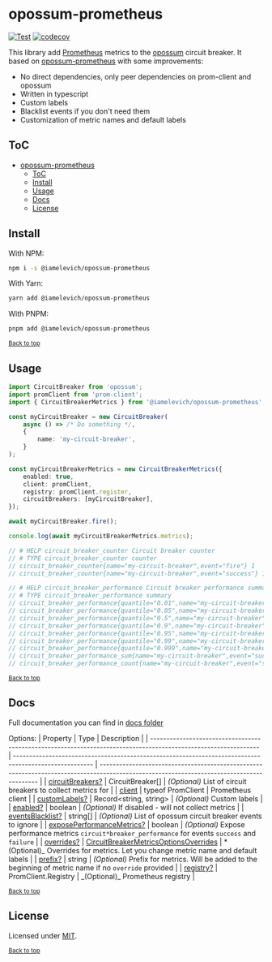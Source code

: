 # opossum-prometheus

[![Test](https://github.com/iamelevich/opossum-prometheus/actions/workflows/test.yml/badge.svg)](https://github.com/iamelevich/opossum-prometheus/actions/workflows/test.yml)
[![codecov](https://codecov.io/gh/iamelevich/opossum-prometheus/branch/master/graph/badge.svg?token=HPU3T9NJDR)](https://codecov.io/gh/iamelevich/opossum-prometheus)

This library add [Prometheus](https://prometheus.io/) metrics to the [opossum](https://github.com/nodeshift/opossum) circuit breaker. It based on [opossum-prometheus](https://github.com/nodeshift/opossum-prometheus) with some improvements:

- No direct dependencies, only peer dependencies on prom-client and opossum
- Written in typescript
- Custom labels
- Blacklist events if you don't need them
- Customization of metric names and default labels

## ToC

- [opossum-prometheus](#opossum-prometheus)
  - [ToC](#toc)
  - [Install](#install)
  - [Usage](#usage)
  - [Docs](#docs)
  - [License](#license)

## Install

With NPM:

```sh
npm i -s @iamelevich/opossum-prometheus
```

With Yarn:

```sh
yarn add @iamelevich/opossum-prometheus
```

With PNPM:

```sh
pnpm add @iamelevich/opossum-prometheus
```

<sub>[Back to top](#toc)</sub>

## Usage

```ts
import CircuitBreaker from 'opossum';
import promClient from 'prom-client';
import { CircuitBreakerMetrics } from '@iamelevich/opossum-prometheus';

const myCircuitBreaker = new CircuitBreaker(
    async () => /* Do something */,
    {
        name: 'my-circuit-breaker',
    }
);

const myCircuitBreakerMetrics = new CircuitBreakerMetrics({
    enabled: true,
    client: promClient,
    registry: promClient.register,
    circuitBreakers: [myCircuitBreaker],
});

await myCircuitBreaker.fire();

console.log(await myCircuitBreakerMetrics.metrics);

// # HELP circuit_breaker_counter Circuit breaker counter
// # TYPE circuit_breaker_counter counter
// circuit_breaker_counter{name="my-circuit-breaker",event="fire"} 1
// circuit_breaker_counter{name="my-circuit-breaker",event="success"} 1

// # HELP circuit_breaker_performance Circuit breaker performance summary
// # TYPE circuit_breaker_performance summary
// circuit_breaker_performance{quantile="0.01",name="my-circuit-breaker",event="success"} 0
// circuit_breaker_performance{quantile="0.05",name="my-circuit-breaker",event="success"} 0
// circuit_breaker_performance{quantile="0.5",name="my-circuit-breaker",event="success"} 0
// circuit_breaker_performance{quantile="0.9",name="my-circuit-breaker",event="success"} 0
// circuit_breaker_performance{quantile="0.95",name="my-circuit-breaker",event="success"} 0
// circuit_breaker_performance{quantile="0.99",name="my-circuit-breaker",event="success"} 0
// circuit_breaker_performance{quantile="0.999",name="my-circuit-breaker",event="success"} 0
// circuit_breaker_performance_sum{name="my-circuit-breaker",event="success"} 0
// circuit_breaker_performance_count{name="my-circuit-breaker",event="success"} 1

```

<sub>[Back to top](#toc)</sub>

## Docs

Full documentation you can find in [docs folder](./docs/opossum-prometheus.md)

Options:
| Property | Type | Description |
| --------------------------------------------------------------------------------------------------------------- | ------------------------------------------------------------------------------------------------------ | ----------------------------------------------------------------------------------------------------------------------------------------- |
| [circuitBreakers?](./docs/opossum-prometheus.circuitbreakermetricsoptions.circuitbreakers.md) | CircuitBreaker\[\] | _(Optional)_ List of circuit breakers to collect metrics for |
| [client](./docs/opossum-prometheus.circuitbreakermetricsoptions.client.md) | typeof PromClient | Prometheus client |
| [customLabels?](./docs/opossum-prometheus.circuitbreakermetricsoptions.customlabels.md) | Record&lt;string, string&gt; | _(Optional)_ Custom labels |
| [enabled?](./docs/opossum-prometheus.circuitbreakermetricsoptions.enabled.md) | boolean | _(Optional)_ If disabled - will not collect metrics |
| [eventsBlacklist?](./docs/opossum-prometheus.circuitbreakermetricsoptions.eventsblacklist.md) | string\[\] | _(Optional)_ List of opossum circuit breaker events to ignore |
| [exposePerformanceMetrics?](./docs/opossum-prometheus.circuitbreakermetricsoptions.exposeperformancemetrics.md) | boolean | _(Optional)_ Expose performance metrics <code>circuit*breaker_performance</code> for events <code>success</code> and <code>failure</code> |
| [overrides?](./docs/opossum-prometheus.circuitbreakermetricsoptions.overrides.md) | [CircuitBreakerMetricsOptionsOverrides](./opossum-prometheus.circuitbreakermetricsoptionsoverrides.md) | *(Optional)_ Overrides for metrics. Let you change metric name and default labels |
| [prefix?](./docs/opossum-prometheus.circuitbreakermetricsoptions.prefix.md) | string | _(Optional)_ Prefix for metrics. Will be added to the beginning of metric name if no <code>override</code> provided |
| [registry?](./docs/opossum-prometheus.circuitbreakermetricsoptions.registry.md) | PromClient.Registry | _(Optional)\_ Prometheus registry |

<sub>[Back to top](#toc)</sub>

## License

Licensed under [MIT](./LICENSE).

<sub>[Back to top](#toc)</sub>
